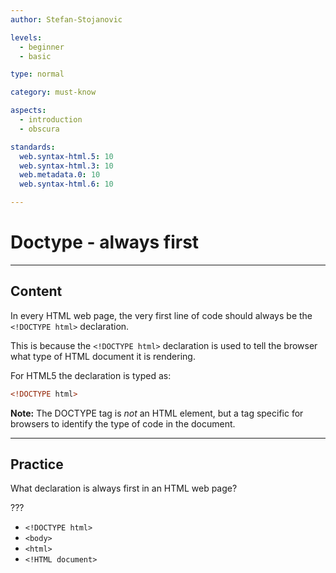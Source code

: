 ```yaml
---
author: Stefan-Stojanovic

levels:
  - beginner
  - basic

type: normal

category: must-know

aspects:
  - introduction
  - obscura

standards:
  web.syntax-html.5: 10
  web.syntax-html.3: 10
  web.metadata.0: 10
  web.syntax-html.6: 10

---
```

# Doctype - always first
---
## Content

In every HTML web page, the very first line of code should always be the `<!DOCTYPE html>` declaration.

This is because the `<!DOCTYPE html>` declaration is used to tell the browser what type of HTML document it is rendering.

For HTML5 the declaration is typed as:

```html
<!DOCTYPE html>
```

**Note:** The DOCTYPE tag is *not* an HTML element, but a tag specific for browsers to identify the type of code in the document.

---
## Practice

What declaration is always first in an HTML web page?

???

* `<!DOCTYPE html>`
* `<body>`
* `<html>`
* `<!HTML document>`
 
